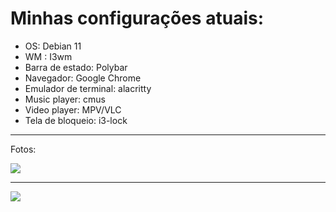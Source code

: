 # Minhas configurações atuais:
- OS: Debian 11
- WM : I3wm
- Barra de estado: Polybar
- Navegador: Google Chrome
- Emulador de terminal: alacritty
- Music player: cmus
- Video player: MPV/VLC
- Tela de bloqueio: i3-lock

----------------------------------------
Fotos:

![](https://cdn.discordapp.com/attachments/806642907263139850/854054155101536316/unknown.png)

------------------------------------------

![](https://cdn.discordapp.com/attachments/806642907263139850/854054480588308530/unknown.png)
